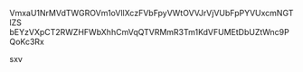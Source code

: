 VmxaU1NrMVdTWGROVm1oVllXczFVbFpyVWtOVVJrVjVUbFpPYVUxcmNGTlZS
bEYzVXpCT2RWZHFWbXhhCmVqQTVRMmR3Tm1KdVFUMEtDbUZtWnc9PQoKc3Rx

sxv